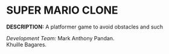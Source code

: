 # SUPER MARIO CLONE

**DESCRIPTION:**
A platformer game to avoid obstacles and such

*Development Team:*
Mark Anthony Pandan.  
Khuille Bagares.  
